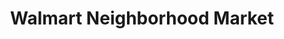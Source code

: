 ---
title: "Walmart Neighborhood Market"
url: /hudson/walmart-neighborhood-market/
shop: Supermarkt
---